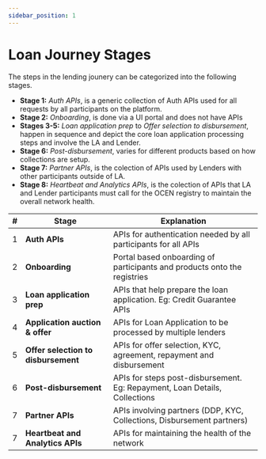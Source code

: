 ```yaml
---
sidebar_position: 1
---
```


# Loan Journey Stages

The steps in the lending jounery can be categorized into the following stages.

* **Stage 1:** *Auth APIs*, is a generic collection of Auth APIs used for all requests by all participants on the platform.
* **Stage 2:** *Onboarding*, is done via a UI portal and does not have APIs
* **Stages 3-5:** *Loan application prep* to *Offer selection to disbursement*, happen in sequence and depict the core loan application processing steps and involve the LA and Lender.
* **Stage 6:** *Post-disbursement*, varies for different products based on how collections are setup.
* **Stage 7:** *Partner APIs*, is the colection of APIs used by Lenders with other participants outside of LA.
* **Stage 8:** *Heartbeat and Analytics APIs*, is the colection of APIs that LA and Lender participants must call for the OCEN registry to maintain the overall network health.

| # | Stage | Explanation |
|-------|-------|---------|
| 1 | **Auth APIs** | APIs for authentication needed by all participants for all APIs |
| 2 | **Onboarding** | Portal based onboarding of participants and products onto the registries |
| 3 | **Loan application prep** | APIs that help prepare the loan application. Eg: Credit Guarantee APIs |
| 4 | **Application auction & offer** | APIs for Loan Application to be processed by multiple lenders |
| 5 | **Offer selection to disbursement** | APIs for offer selection, KYC, agreement, repayment and disbursement |
| 6 | **Post-disbursement** | APIs for steps post-disbursement. Eg: Repayment, Loan Details, Collections |
| 7 | **Partner APIs** | APIs involving partners (DDP, KYC, Collections, Disbursement partners) |
| 7 | **Heartbeat and Analytics APIs** | APIs for maintaining the health of the network |
